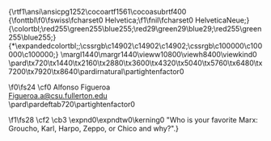 {\rtf1\ansi\ansicpg1252\cocoartf1561\cocoasubrtf400
{\fonttbl\f0\fswiss\fcharset0 Helvetica;\f1\fnil\fcharset0 HelveticaNeue;}
{\colortbl;\red255\green255\blue255;\red29\green29\blue29;\red255\green255\blue255;}
{\*\expandedcolortbl;;\cssrgb\c14902\c14902\c14902;\cssrgb\c100000\c100000\c100000;}
\margl1440\margr1440\vieww10800\viewh8400\viewkind0
\pard\tx720\tx1440\tx2160\tx2880\tx3600\tx4320\tx5040\tx5760\tx6480\tx7200\tx7920\tx8640\pardirnatural\partightenfactor0

\f0\fs24 \cf0 Alfonso Figueroa\
Figueroa.a@csu.fullerton.edu\
\pard\pardeftab720\partightenfactor0

\f1\fs28 \cf2 \cb3 \expnd0\expndtw0\kerning0
"Who is your favorite Marx: Groucho, Karl, Harpo, Zeppo, or Chico and why?".}
